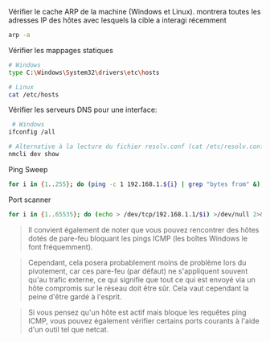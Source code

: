 Vérifier le cache ARP de la machine (Windows et Linux). montrera toutes les adresses IP des hôtes avec lesquels la cible a interagi récemment

```sh
arp -a
```

Vérifier les mappages statiques

```sh
# Windows
type C:\Windows\System32\drivers\etc\hosts

# Linux
cat /etc/hosts
```

Vérifier les serveurs DNS pour une interface:

```sh
 # Windows
ifconfig /all

# Alternative à la lecture du fichier resolv.conf (cat /etc/resolv.conf) 
nmcli dev show 
```

Ping Sweep

```sh
for i in {1..255}; do (ping -c 1 192.168.1.${i} | grep "bytes from" &); done
```

Port scanner

```sh
for i in {1..65535}; do (echo > /dev/tcp/192.168.1.1/$i) >/dev/null 2>&1 && echo $i is open; done
```

> Il convient également de noter que vous pouvez rencontrer des hôtes dotés de pare-feu bloquant les pings ICMP (les boîtes Windows le font fréquemment). 

> Cependant, cela posera probablement moins de problème lors du pivotement, car ces pare-feu (par défaut) ne s'appliquent souvent qu'au trafic externe, ce qui signifie que tout ce qui est envoyé via un hôte compromis sur le réseau doit être sûr. Cela vaut cependant la peine d'être gardé à l'esprit.

> Si vous pensez qu'un hôte est actif mais bloque les requêtes ping ICMP, vous pouvez également vérifier certains ports courants à l'aide d'un outil tel que netcat.


